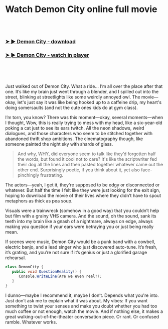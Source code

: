 <h1>Watch Demon City online full movie</h1>


<br><br>

<h3><a href="https://Sixteens-nighthirecock1977.github.io/ugnmxfbudm/">➤ ► Demon City - download</a></h3> 
<h3><a href="https://Sixteens-nighthirecock1977.github.io/ugnmxfbudm/">➤ ► Demon City - watch in player</a></h3>


<br><br><br>


Just walked out of Demon City. What a ride... I’m all over the place after that one. It’s like my brain just went through a blender, and I spilled out into the street, blinking at streetlights like some weirdly annoyed owl. The movie—okay, let's just say it was like being hooked up to a caffeine drip, my heart's doing somersaults (and not the cute ones kids do at gym class). 

I’m torn, you know? There was this moment—okay, several moments—when I thought, Wow, this is really trying to mess with my head, like a six-year-old poking a cat just to see its ears twitch. All the neon shadows, weird dialogues, and those characters who seem to be stitched together with abandoned thrift shop ambitions. The cinematography though, like someone painted the night sky with shards of glass. 

> And why, WHY, did everyone seem to talk like they’d forgotten half the words, but found it cool not to care? It's like the scriptwriter fed their dog all the lines and then pasted together whatever came out the other end. Surprisingly poetic, if you think about it, yet also face-pinchingly frustrating.

The actors—yeah, I get it, they're supposed to be edgy or disconnected or whatever. But half the time I felt like they were just looking for the exit sign, hoping to download the movie of their lives where they didn’t have to spout metaphors as thick as pea soup. 

Visuals were a trainwreck (somehow in a good way) that you couldn’t help but film with a grainy VHS camera. And the sound, oh the sound, sank its teeth into my brain like a gnash of a nightmare, always on edge, always making you question if your ears were betraying you or just being really mean.

If scenes were music, Demon City would be a punk band with a cowbell, electric banjo, and a lead singer who just discovered auto-tune. It’s fresh, it’s grating, and you’re not sure if it’s genius or just a glorified garage rehearsal.

```csharp
class DemonCity {
   public void QuestionReality() {
      Console.WriteLine(Are we even real?);
   }
}
```

I dunno—maybe I recommend it, maybe I don’t. Depends what you're into. Just don’t ask me to explain what it was about. My vibes: If you want something to twist your senses and make you doubt whether you had too much coffee or not enough, watch the movie. And if nothing else, it makes a great walking-out-of-the-theater conversation piece. Or rant. Or confused ramble. Whatever works.
